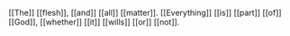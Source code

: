 [[The]] [[flesh]], [[and]] [[all]] [[matter]]. [[Everything]] [[is]] [[part]] [[of]] [[God]], [[whether]] [[it]] [[wills]] [[or]] [[not]].